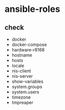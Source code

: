 # ansible-roles


## check

- docker
- docker-compose
- hardware-r8168
- hostname
- hosts
- locale
- nis-client
- nis-server
- show-variables
- system.groups
- system.users
- timezone
- tmpreaper

